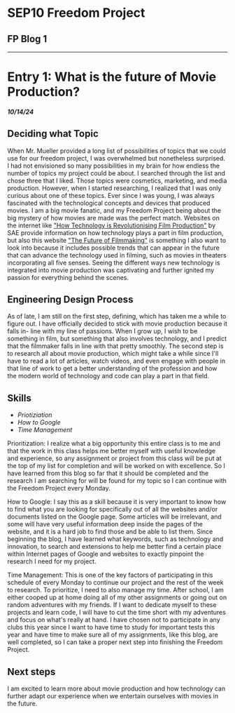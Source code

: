# SEP10 Freedom Project
## FP Blog 1

---

# Entry 1: What is the future of Movie Production?
##### 10/14/24

## Deciding what Topic

When Mr. Mueller provided a long list of possibilities of topics that we could use for our freedom project, I was overwhelmed but nonetheless surprised. I had not envisioned so many possibilities in my brain for how endless the number of topics my project could be about. I searched through the list and chose three that I liked. Those topics were cosmetics, marketing, and media production. However, when I started researching, I realized that I was only curious about one of these topics. Ever since I was young, I was always fascinated with the technological concepts and devices that produced movies. I am a big movie fanatic, and my Freedom Project being about the big mystery of how movies are made was the perfect match. Websites on the internet like ["How Technology is Revolutionising Film Production"](https://www.sae.edu/gbr/insights/how-technology-is-revolutionising-filmproduction/#:~:text=Future%20of%20Film%20Technology&text=Camera%20equipment%20can%20now%20be,development%20within%20the%20film%20industry.) by SAE provide information on how technology plays a part in film production, but also this website ["The Future of Filmmaking"](https://raindance.org/the-future-of-filmmaking-5-filmmaking-trends-to-watch-out-for-in-2024/) is something I also want to look into because it includes possible trends that can appear in the future that can advance the technology used in filming, such as movies in theaters incorporating all five senses. Seeing the different ways new technology is integrated into movie production was captivating and further ignited my passion for everything behind the scenes. 

## Engineering Design Process

As of late, I am still on the first step, defining, which has taken me a while to figure out. I have officially decided to stick with movie production because it falls in- line with my line of passions. When I grow up, I wish to be something in film, but something that also involves technology, and I predict that the filmmaker falls in line with that pretty smoothly. The second step is to research all about movie production, which might take a while since I'll have to read a lot of articles, watch videos, and even engage with people in that line of work to get a better understanding of the profession and how the modern world of technology and code can play a part in that field. 

## Skills

+ *Priotiziation*
+ *How to Google*
+ *Time Management*

Prioritization: I realize what a big opportunity this entire class is to me and that the work in this class helps me better myself with useful knowledge and experience, so any assignment or project from this class will be put at the top of my list for completion and will be worked on with excellence. So I have learned from this blog so far that it should be completed and the research I am searching for will be found for my topic so I can continue with the Freedom Project every Monday. 

How to Google: I say this as a skill because it is very important to know how to find what you are looking for specifically out of all the websites and/or documents listed on the Google page. Some articles will be irrelevant, and some will have very useful information deep inside the pages of the website, and it is a hard job to find those and be able to list them. Since beginning the blog, I have learned what keywords, such as technology and innovation, to search and extensions to help me better find a certain place within Internet pages of Google and websites to exactly pinpoint the research I need for my project. 

Time Management: This is one of the key factors of participating in this schedule of every Monday to continue our project and the rest of the week to research. To prioritize, I need to also manage my time. After school, I am either cooped up at home doing all of my other assignments or going out on random adventures with my friends. If I want to dedicate myself to these projects and learn code, I will have to cut the time short with my adventures and focus on what's really at hand. I have chosen not to participate in any clubs this year since I want to have time to study for important tests this year and have time to make sure all of my assignments, like this blog, are well completed, so I can take a proper next step into finishing the Freedom Project. 

## Next steps

I am excited to learn more about movie production and how technology can further adapt our experience when we entertain ourselves with movies in the future. 

